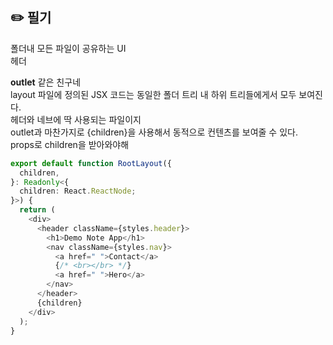 ## ✏️ 필기

폴더내 모든 파일이 공유하는 UI  
헤더

**outlet** 같은 친구네  
layout 파일에 정의된 JSX 코드는 동일한 폴더 트리 내 하위 트리들에게서 모두 보여진다.  
헤더와 네브에 딱 사용되는 파일이지  
outlet과 마찬가지로 {children}을 사용해서 동적으로 컨텐츠를 보여줄 수 있다.  
props로 children을 받아와야해

```ts
export default function RootLayout({
  children,
}: Readonly<{
  children: React.ReactNode;
}>) {
  return (
    <div>
      <header className={styles.header}>
        <h1>Demo Note App</h1>
        <nav className={styles.nav}>
          <a href=" ">Contact</a>
          {/* <br></br> */}
          <a href=" ">Hero</a>
        </nav>
      </header>
      {children}
    </div>
  );
}
```
